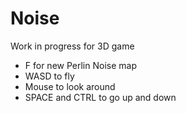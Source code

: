 Noise
=====

Work in progress for 3D game

- F for new Perlin Noise map
- WASD to fly
- Mouse to look around
- SPACE and CTRL to go up and down
